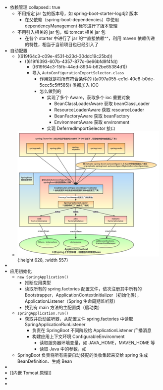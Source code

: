 - 依赖管理
  collapsed:: true
	- 不用指定 jar 包的版本号，如 spring-boot-starter-log4j2 版本
		- 在父依赖（spring-boot-dependencies）中使用 dependencyManagement 标签进行了版本管理
	- 不用引入相关的 jar 包，如 tomcat 相关 jar 包
		- 在各个 starter 中进行了 jar 的^^直接依赖^^，利用 maven 依赖传递的特性，相当于当前项目也已经引入了
- 自动配置
	- ((619f64c3-c09e-4531-b23d-30ddc19c25bd))
		- ((619f6393-607b-4357-877c-6e66bfd9f4fd))
			- ((619f64c3-15fb-44ed-8934-b62be65384d1))
			- 导入 `AutoConfigurationImportSelector.class`
				- 作用就是将所有符合条件的 ((a097a055-ec1d-40e8-b0de-5ccc5c5ff585)) 类都加入 IOC
				- 怎么做到的
					- 实现了多个 Aware，获取多个 ioc 重要对象
						- BeanClassLoaderAware 获取 beanClassLoader
						- ResourceLoaderAware 获取 resourceLoader
						- BeanFactoryAware 获取 beanFactory
						- EnvironmentAware 获取 environment
					- 实现 DeferredImportSelector 接口
	- ![image.png](../assets/image_1638199984608_0.png){:height 628, :width 557}
-
- 应用初始化
	- `new SpringApplication()`
		- 推断应用类型
		- 读取所有的 spring.factories 配置文件，依次注册其中所有的 Bootstrapper，ApplicationContextInitializer（初始化类），ApplicationListener（Spring 生命周期监听器）
		- 找到有 main 方法的主配置类（启动类）
	- `springApplication.run()`
		- 获取并启动监听器，从配置文件 spring.factories 中读取 SpringApplicationRunListener
			- 负责在 SpringBoot 不同阶段给 ApplicationListener 广播消息
			- 构建应用上下文环境 ConfigurableEnvironment
				- 读取服务器环境变量，如 JAVA_HOME，MAVEN_HOME 等
				- 读取 Java 中的参数，如
	- SpringBoot 负责将所有需要自动装配的类收集起来交给 spring 生成 BeanDefinition、生成 Bean
-
- [[内嵌 Tomcat 原理]]
-
-